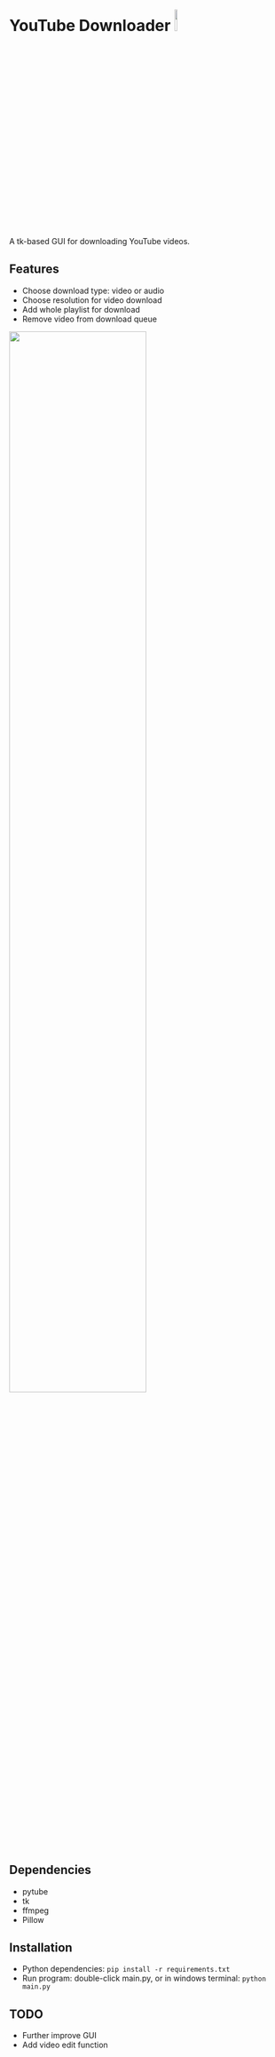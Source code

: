 # YouTube Downloader <img src="https://i.imgur.com/djKhfAi.png" alt="" width="10%">

A tk-based GUI for downloading YouTube videos.
## Features
- Choose download type: video or audio
- Choose resolution for video download
- Add whole playlist for download
- Remove video from download queue
<img src="https://i.imgur.com/wRF27Tr.png" width="70%">

## Dependencies
- pytube
- tk
- ffmpeg
- Pillow

## Installation
- Python dependencies: `pip install -r requirements.txt`
- Run program: double-click main.py, or in windows terminal: `python main.py`

## TODO
- Further improve GUI
- Add video edit function
